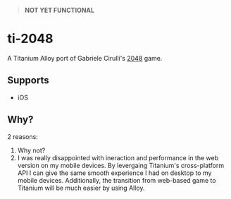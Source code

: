 > **NOT YET FUNCTIONAL**

# ti-2048

A Titanium Alloy port of Gabriele Cirulli's [2048](http://gabrielecirulli.github.io/2048/) game.

## Supports

* iOS

## Why?

2 reasons:

1. Why not?
2. I was really disappointed with ineraction and performance in the web version on my mobile devices. By levergaing Titanium's cross-platform API I can give the same smooth experience I had on desktop to my mobile devices. Additionally, the transition from web-based game to Titanium will be much easier by using Alloy.
